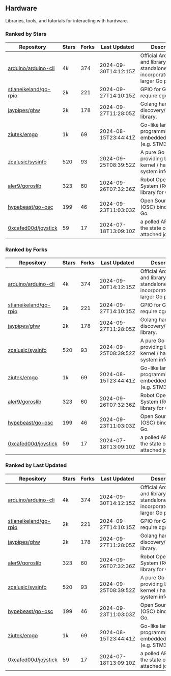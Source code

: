 ## Hardware

Libraries, tools, and tutorials for interacting with hardware.

### Ranked by Stars

| Repository | Stars | Forks | Last Updated | Description | 
|------------|-------|-------|--------------|-------------|
| [arduino/arduino-cli](https://github.com/arduino/arduino-cli) | 4k | 374 | 2024-09-30T14:12:15Z |  Official Arduino CLI and library. Can run standalone, or be incorporated into larger Go projects. |
| [stianeikeland/go-rpio](https://github.com/stianeikeland/go-rpio) | 2k | 221 | 2024-09-27T14:10:15Z |  GPIO for Go, doesn't require cgo. |
| [jaypipes/ghw](https://github.com/jaypipes/ghw) | 2k | 178 | 2024-09-27T11:28:05Z |  Golang hardware discovery/inspection library. |
| [ziutek/emgo](https://github.com/ziutek/emgo) | 1k | 69 | 2024-08-15T23:44:41Z |  Go-like language for programming embedded systems (e.g. STM32 MCU). |
| [zcalusic/sysinfo](https://github.com/zcalusic/sysinfo) | 520 | 93 | 2024-09-25T08:39:52Z |  A pure Go library providing Linux OS / kernel / hardware system information. |
| [aler9/goroslib](https://github.com/aler9/goroslib) | 323 | 60 | 2024-09-26T07:32:36Z |  Robot Operating System (ROS) library for Go. |
| [hypebeast/go-osc](https://github.com/hypebeast/go-osc) | 199 | 46 | 2024-09-23T11:03:03Z |  Open Sound Control (OSC) bindings for Go. |
| [0xcafed00d/joystick](https://github.com/0xcafed00d/joystick) | 59 | 17 | 2024-07-18T13:09:10Z |  a polled API to read the state of an attached joystick. |

### Ranked by Forks

| Repository | Stars | Forks | Last Updated | Description | 
|------------|-------|-------|--------------|-------------|
| [arduino/arduino-cli](https://github.com/arduino/arduino-cli) | 4k | 374 | 2024-09-30T14:12:15Z |  Official Arduino CLI and library. Can run standalone, or be incorporated into larger Go projects. |
| [stianeikeland/go-rpio](https://github.com/stianeikeland/go-rpio) | 2k | 221 | 2024-09-27T14:10:15Z |  GPIO for Go, doesn't require cgo. |
| [jaypipes/ghw](https://github.com/jaypipes/ghw) | 2k | 178 | 2024-09-27T11:28:05Z |  Golang hardware discovery/inspection library. |
| [zcalusic/sysinfo](https://github.com/zcalusic/sysinfo) | 520 | 93 | 2024-09-25T08:39:52Z |  A pure Go library providing Linux OS / kernel / hardware system information. |
| [ziutek/emgo](https://github.com/ziutek/emgo) | 1k | 69 | 2024-08-15T23:44:41Z |  Go-like language for programming embedded systems (e.g. STM32 MCU). |
| [aler9/goroslib](https://github.com/aler9/goroslib) | 323 | 60 | 2024-09-26T07:32:36Z |  Robot Operating System (ROS) library for Go. |
| [hypebeast/go-osc](https://github.com/hypebeast/go-osc) | 199 | 46 | 2024-09-23T11:03:03Z |  Open Sound Control (OSC) bindings for Go. |
| [0xcafed00d/joystick](https://github.com/0xcafed00d/joystick) | 59 | 17 | 2024-07-18T13:09:10Z |  a polled API to read the state of an attached joystick. |

### Ranked by Last Updated

| Repository | Stars | Forks | Last Updated | Description | 
|------------|-------|-------|--------------|-------------|
| [arduino/arduino-cli](https://github.com/arduino/arduino-cli) | 4k | 374 | 2024-09-30T14:12:15Z |  Official Arduino CLI and library. Can run standalone, or be incorporated into larger Go projects. |
| [stianeikeland/go-rpio](https://github.com/stianeikeland/go-rpio) | 2k | 221 | 2024-09-27T14:10:15Z |  GPIO for Go, doesn't require cgo. |
| [jaypipes/ghw](https://github.com/jaypipes/ghw) | 2k | 178 | 2024-09-27T11:28:05Z |  Golang hardware discovery/inspection library. |
| [aler9/goroslib](https://github.com/aler9/goroslib) | 323 | 60 | 2024-09-26T07:32:36Z |  Robot Operating System (ROS) library for Go. |
| [zcalusic/sysinfo](https://github.com/zcalusic/sysinfo) | 520 | 93 | 2024-09-25T08:39:52Z |  A pure Go library providing Linux OS / kernel / hardware system information. |
| [hypebeast/go-osc](https://github.com/hypebeast/go-osc) | 199 | 46 | 2024-09-23T11:03:03Z |  Open Sound Control (OSC) bindings for Go. |
| [ziutek/emgo](https://github.com/ziutek/emgo) | 1k | 69 | 2024-08-15T23:44:41Z |  Go-like language for programming embedded systems (e.g. STM32 MCU). |
| [0xcafed00d/joystick](https://github.com/0xcafed00d/joystick) | 59 | 17 | 2024-07-18T13:09:10Z |  a polled API to read the state of an attached joystick. |

